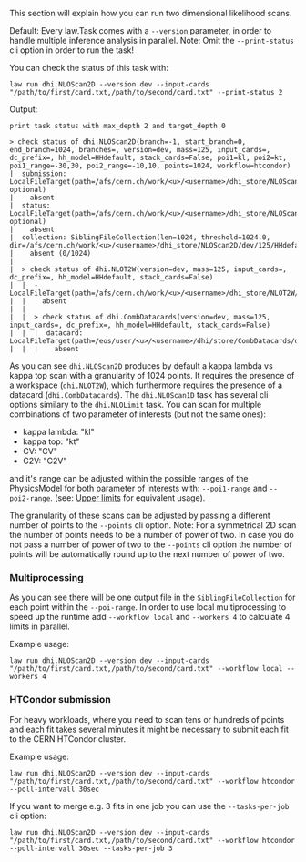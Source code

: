 This section will explain how you can run two dimensional likelihood scans.

Default: Every law.Task comes with a `--version` parameter, in order to handle multiple inference analysis in parallel.
Note: Omit the `--print-status` cli option in order to run the task!

You can check the status of this task with:

```shell
law run dhi.NLOScan2D --version dev --input-cards "/path/to/first/card.txt,/path/to/second/card.txt" --print-status 2
```
Output:
```shell
print task status with max_depth 2 and target_depth 0

> check status of dhi.NLOScan2D(branch=-1, start_branch=0, end_branch=1024, branches=, version=dev, mass=125, input_cards=, dc_prefix=, hh_model=HHdefault, stack_cards=False, poi1=kl, poi2=kt, poi1_range=-30,30, poi2_range=-10,10, points=1024, workflow=htcondor)
|  submission: LocalFileTarget(path=/afs/cern.ch/work/<u>/<username>/dhi_store/NLOScan2D/dev/125/HHdefault/kl_-30_30__kt_-10_10/1024/htcondor_submission_0To1024.json, optional)
|    absent
|  status: LocalFileTarget(path=/afs/cern.ch/work/<u>/<username>/dhi_store/NLOScan2D/dev/125/HHdefault/kl_-30_30__kt_-10_10/1024/htcondor_status_0To1024.json, optional)
|    absent
|  collection: SiblingFileCollection(len=1024, threshold=1024.0, dir=/afs/cern.ch/work/<u>/<username>/dhi_store/NLOScan2D/dev/125/HHdefault/kl_-30_30__kt_-10_10/1024)
|    absent (0/1024)
|
|  > check status of dhi.NLOT2W(version=dev, mass=125, input_cards=, dc_prefix=, hh_model=HHdefault, stack_cards=False)
|  |  - LocalFileTarget(path=/afs/cern.ch/work/<u>/<username>/dhi_store/NLOT2W/dev/125/HHdefault/workspace_HHdefault.root)
|  |    absent
|  |
|  |  > check status of dhi.CombDatacards(version=dev, mass=125, input_cards=, dc_prefix=, hh_model=HHdefault, stack_cards=False)
|  |  |  datacard: LocalFileTarget(path=/eos/user/<u>/<username>/dhi/store/CombDatacards/dev/125/HHdefault/datacard.txt)
|  |  |    absent
```

As you can see `dhi.NLOScan2D` produces by default a kappa lambda vs kappa top scan with a granularity of 1024 points. It requires the presence of a workspace (`dhi.NLOT2W`), which furthermore requires the presence of a datacard (`dhi.CombDatacards`). The `dhi.NLOScan1D` task has several cli options similary to the `dhi.NLOLimit` task. You can scan for multiple combinations of two parameter of interests (but not the same ones):

- kappa lambda: "kl"
- kappa top: "kt"
- CV: "CV"
- C2V: "C2V"

and it's range can be adjusted within the possible ranges of the PhysicsModel for both parameter of interests with: `--poi1-range` and `--poi2-range`. (see: [Upper limits](limits.md) for equivalent usage).

The granularity of these scans can be adjusted by passing a different number of points to the `--points` cli option.
Note: For a symmetrical 2D scan the number of points needs to be a number of power of two. In case you do not pass a number of power of two to the `--points` cli option the number of points will be automatically round up to the next number of power of two.


### Multiprocessing
As you can see there will be one output file in the `SiblingFileCollection` for each point within the `--poi-range`. In order to use local multiprocessing to speed up the runtime add `--workflow local` and `--workers 4` to calculate 4 limits in parallel.

Example usage:
```shell
law run dhi.NLOScan2D --version dev --input-cards "/path/to/first/card.txt,/path/to/second/card.txt" --workflow local --workers 4
```


### HTCondor submission
For heavy workloads, where you need to scan tens or hundreds of points and each fit takes several minutes it might be necessary to submit each fit to the CERN HTCondor cluster.

Example usage:
```shell
law run dhi.NLOScan2D --version dev --input-cards "/path/to/first/card.txt,/path/to/second/card.txt" --workflow htcondor --poll-intervall 30sec
```

If you want to merge e.g. 3 fits in one job you can use the `--tasks-per-job` cli option:
```shell
law run dhi.NLOScan2D --version dev --input-cards "/path/to/first/card.txt,/path/to/second/card.txt" --workflow htcondor --poll-intervall 30sec --tasks-per-job 3
```
